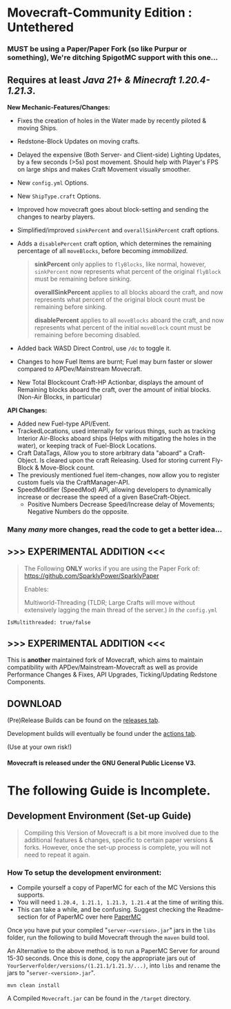 # **Movecraft-Community Edition : Untethered**

### **MUST** be using a Paper/Paper Fork (so like Purpur or something), We're ditching SpigotMC support with this one...

## Requires at least *Java 21+ & Minecraft 1.20.4-1.21.3*.




**New Mechanic-Features/Changes:**
 
- Fixes the creation of holes in the Water made by recently piloted & moving Ships.

- Redstone-Block Updates on moving crafts.

- Delayed the expensive (Both Server- and Client-side) Lighting Updates, by a few seconds (>5s) post movement. Should help with Player's FPS on large ships and makes Craft Movement visually smoother.

- New `config.yml` Options.
- New `ShipType.craft` Options.

- Improved how movecraft goes about block-setting and sending the changes to nearby players.
  
- Simplified/improved `sinkPercent` and `overallSinkPercent` craft options.
- Adds a `disablePercent` craft option, which determines the remaining percentage of all `moveBlocks`, before becoming *immobilized*.
  >
  > **sinkPercent** only applies to `flyBlocks`, like normal, however, `sinkPercent` now represents what percent of the original `flyBlock` must be remaining before sinking.
  >
  > **overallSinkPercent** applies to all blocks aboard the craft, and now represents what percent of the original block count must be remaining before sinking.
  >
  > **disablePercent** applies to all `moveBlocks` aboard the craft, and now represents what percent of the initial `moveBlock` count must be remaining before becoming disabled.


- Added back WASD Direct Control, use `/dc` to toggle it.

- Changes to how Fuel Items are burnt; Fuel may burn faster or slower compared to APDev/Mainstream Movecraft.

- New Total Blockcount Craft-HP Actionbar, displays the amount of Remaining blocks aboard the craft, over the amount of initial blocks. (Non-Air Blocks, in particular)

**API Changes:**

- Added new Fuel-type API/Event.
- TrackedLocations, used internally for various things, such as tracking Interior Air-Blocks aboard ships (Helps with mitigating the holes in the water), or keeping track of Fuel-Block Locations.
- Craft DataTags, Allow you to store arbitrary data "aboard" a Craft-Object. Is cleared upon the craft Releasing. Used for storing current Fly-Block & Move-Block count.
- The previously mentioned fuel item-changes, now allow you to register custom fuels via the CraftManager-API.
- SpeedModifier (SpeedMod) API, allowing developers to dynamically increase or decrease the speed of a given BaseCraft-Object.
  - Positive Numbers Decrease Speed/Increase delay of Movements; Negative Numbers do the opposite.

### Many *many* more changes, read the code to get a better idea...



## >>> EXPERIMENTAL ADDITION <<<
> The Following **ONLY** works if you are using the Paper Fork of:
> https://github.com/SparklyPower/SparklyPaper
> 
> Enables:
> 
> Multiworld-Threading (TLDR; Large Crafts will move without extensively lagging the main thread of the server.)
> *In the* `config.yml`
> 
```IsMultithreaded: true/false```
## >>> EXPERIMENTAL ADDITION <<<



This is **another** maintained fork of Movecraft, which aims to maintain compatibility with APDev/Mainstream-Movecraft as well as provide Performance Changes & Fixes, API Upgrades, Ticking/Updating Redstone Components.

## DOWNLOAD

(Pre)Release Builds can be found on the [releases tab](https://github.com/ccorp2002/Movecraft-CE-Untethered/releases).

Development builds will eventually be found under the [actions tab](https://github.com/ccorp2002/Movecraft-CE-Untethered/actions?query=workflow%3A%22Java+CI%22). 

(Use at your own risk!)


#### Movecraft is released under the GNU General Public License V3. 

# The following Guide is Incomplete.


## Development Environment (Set-up Guide)

> Compiling this Version of Movecraft is a bit more involved due to the additional features & changes, specific to certain paper versions & forks.
> However, once the set-up process is complete, you will not need to repeat it again.
> 
### How To setup the development environment:
- Compile yourself a copy of PaperMC for each of the MC Versions this supports.
- You will need `1.20.4, 1.21.1, 1.21.3, 1.21.4` at the time of writing this.
- This can take a while, and be confusing. Suggest checking the Readme-section for of PaperMC over here [PaperMC](https://github.com/PaperMC/Paper)


Once you have put your compiled "`server-<version>.jar`" jars in the `libs` folder, run the following to build Movecraft through the `maven` build tool.

An Alternative to the above method, is to run a PaperMC Server for around 15-30 seconds. Once this is done, copy the appropriate jars out of `YourServerFolder/versions/(1.21.1/1.21.3/...)`, into `libs` and rename the jars to "`server-<version>.jar`".
```
mvn clean install
```
A Compiled `Movecraft.jar` can be found in the `/target` directory.
